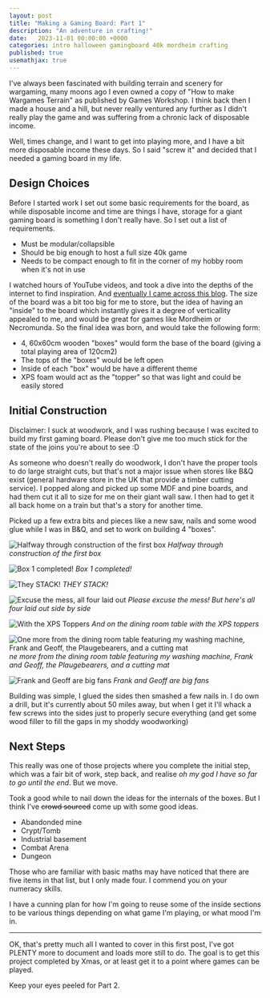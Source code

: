 ```yaml
---
layout: post
title: "Making a Gaming Board: Part 1"
description: "An adventure in crafting!"
date:   2023-11-01 00:00:00 +0000
categories: intro halloween gamingboard 40k mordheim crafting
published: true
usemathjax: true
---
```


I've always been fascinated with building terrain and scenery for wargaming, many moons ago I even owned a copy of "How to make Wargames Terrain" as published by Games Workshop. I think back then I made a house and a hill, but never really ventured any further as I didn't really play the game and was suffering from a chronic lack of disposable income.

Well, times change, and I want to get into playing more, and I have a bit more disposable income these days. So I said "screw it" and decided that I needed a gaming board in my life.

## Design Choices

Before I started work I set out some basic requirements for the board, as while disposable income and time are things I have, storage for a giant gaming board is something I don't really have. So I set out a list of requirements.

- Must be modular/collapsible
- Should be big enough to host a full size 40k game
- Needs to be compact enough to fit in the corner of my hobby room when it's not in use

I watched hours of YouTube videos, and took a dive into the depths of the internet to find inspiration. And [eventually I came across this blog](https://waaaghblog.com/mordheim-board-part-1-the-foundation/). The size of the board was a bit too big for me to store, but the idea of having an "inside" to the board which instantly gives it a degree of verticallity appealed to me, and would be great for games like Mordheim or Necromunda. So the final idea was born, and would take the following form:

- 4, 60x60cm wooden "boxes" would form the base of the board (giving a total playing area of 120cm2)
- The tops of the "boxes" would be left open
- Inside of each "box" would be have a different theme
- XPS foam would act as the "topper" so that was light and could be easily stored 

## Initial Construction

Disclaimer: I suck at woodwork, and I was rushing because I was excited to build my first gaming board. Please don't give me too much stick for the state of the joins you're about to see :D

As someone who doesn't really do woodwork, I don't have the proper tools to do large straight cuts, but that's not a major issue when stores like B&Q exist (general hardware store in the UK that provide a timber cutting service). I popped along and picked up some MDF and pine boards, and had them cut it all to size for me on their giant wall saw. I then had to get it all back home on a train but that's a story for another time.

Picked up a few extra bits and pieces like a new saw, nails and some wood glue while I was in B&Q, and set to work on building 4 "boxes".


![Halfway through construction of the first box](https://i.imgur.com/wfXAzX7.jpg)
*Halfway through construction of the first box*

![Box 1 completed!](https://i.imgur.com/nHP7Msn.jpg)
*Box 1 completed!*

![They STACK!](https://i.imgur.com/8057Oup.jpg)
*THEY STACK!*

![Excuse the mess, all four laid out](https://i.imgur.com/oo6H7wc.jpg)
*Please excuse the mess! But here's all four laid out side by side*

![With the XPS Toppers](https://i.imgur.com/JeznOaX.jpg)
*And on the dining room table with the XPS toppers*

![One more from the dining room table featuring my washing machine, Frank and Geoff, the Plaugebearers, and a cutting mat](https://i.imgur.com/qMnIDBR.jpg)
*ne more from the dining room table featuring my washing machine, Frank and Geoff, the Plaugebearers, and a cutting mat*

![Frank and Geoff are big fans](https://i.imgur.com/qXuwRbR.jpg)
*Frank and Geoff are big fans*

Building was simple, I glued the sides then smashed a few nails in. I do own a drill, but it's currently about 50 miles away, but when I get it I'll whack a few screws into the sides just to properly secure everything (and get some wood filler to fill the gaps in my shoddy woodworking)

## Next Steps

This really was one of those projects where you complete the initial step, which was a fair bit of work, step back, and realise *oh my god I have so far to go until the end*. But we move. 

Took a good while to nail down the ideas for the internals of the boxes. But I think I've ~~crowd sourced~~ come up with some good ideas.

- Abandonded mine
- Crypt/Tomb
- Industrial basement
- Combat Arena
- Dungeon

Those who are familiar with basic maths may have noticed that there are five items in that list, but I only made four. I commend you on your numeracy skills.

I have a cunning plan for how I'm going to reuse some of the inside sections to be various things depending on what game I'm playing, or what mood I'm in.

---

OK, that's pretty much all I wanted to cover in this first post, I've got PLENTY more to document and loads more still to do. The goal is to get this project completed by Xmas, or at least get it to a point where games can be played.

Keep your eyes peeled for Part 2.

